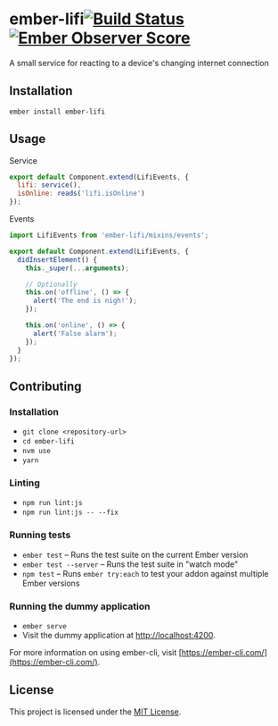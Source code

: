 # ember-lifi[![Build Status](https://travis-ci.org/Matt-Jensen/ember-lifi.svg?branch=master)](https://travis-ci.org/Matt-Jensen/ember-lifi) [![Ember Observer Score](http://emberobserver.com/badges/ember-lifi.svg)](http://emberobserver.com/addons/ember-lifi)

A small service for reacting to a device's changing internet connection

## Installation

```
ember install ember-lifi
```

## Usage

Service
```js
export default Component.extend(LifiEvents, {
  lifi: service(),
  isOnline: reads('lifi.isOnline')
});
```

Events
```js
import LifiEvents from 'ember-lifi/mixins/events';

export default Component.extend(LifiEvents, {
  didInsertElement() {
    this._super(...arguments);

    // Optionally
    this.on('offline', () => {
      alert('The end is nigh!');
    });

    this.on('online', () => {
      alert('False alarm');
    });
  }
});
```

## Contributing

### Installation

* `git clone <repository-url>`
* `cd ember-lifi`
* `nvm use`
* `yarn`

### Linting

* `npm run lint:js`
* `npm run lint:js -- --fix`

### Running tests

* `ember test` – Runs the test suite on the current Ember version
* `ember test --server` – Runs the test suite in "watch mode"
* `npm test` – Runs `ember try:each` to test your addon against multiple Ember versions

### Running the dummy application

* `ember serve`
* Visit the dummy application at [http://localhost:4200](http://localhost:4200).

For more information on using ember-cli, visit [https://ember-cli.com/](https://ember-cli.com/).

## License

This project is licensed under the [MIT License](LICENSE.md).
